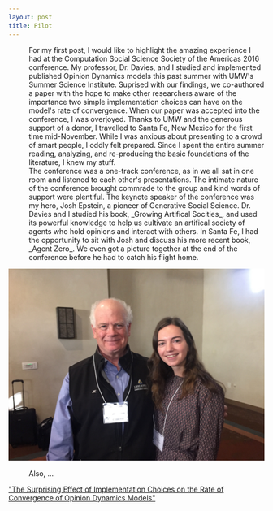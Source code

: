 ```yaml
---
layout: post
title: Pilot
---
```


<dl>

<dd>For my first post, I would like to highlight the amazing experience I had at the Computation Social Science Society of the Americas 2016 conference. My professor, Dr. Davies, and I studied and implemented published Opinion Dynamics models this past summer with UMW's Summer Science Institute. Suprised with our findings, we co-authored a paper with the hope to make other researchers aware of the importance two simple implementation choices can have on the model's rate of convergence. When our paper was accepted into the conference, I was overjoyed. Thanks to UMW and the generous support of a donor, I travelled to Santa Fe, New Mexico for the first time mid-November. While I was anxious about presenting to a crowd of smart people, I oddly felt prepared. Since I spent the entire summer reading, analyzing, and re-producing the basic foundations of the literature, I knew my stuff.</dd>
<dd>The conference was a one-track conference, as in we all sat in one room and listened to each other's presentations. The intimate nature of the conference brought commrade to the group and kind words of support were plentiful. The keynote speaker of the conference was my hero, Josh Epstein, a pioneer of Generative Social Science. Dr. Davies and I studied his book, _Growing Artifical Socities_, and used its powerful knowledge to help us cultivate an artifical society of agents who hold opinions and interact with others. In Santa Fe, I had the opportunity to sit with Josh and discuss his more recent book, _Agent Zero_. We even got a picture together at the end of the conference before he had to catch his flight home.
</dd>
</dl>

![alt text](https://raw.githubusercontent.com/hzontine/hzontine.github.io/master/images/joshEPSTEIN.jpg "Josh Epstein and I!")

<dl>
<dd>
Also, ...

</dd>
</dl>

["The Surprising Effect of Implementation Choices on the Rate of Convergence of Opinion Dynamics Models"](http://cs.umw.edu/~stephen/daviesZontine.pdf)
